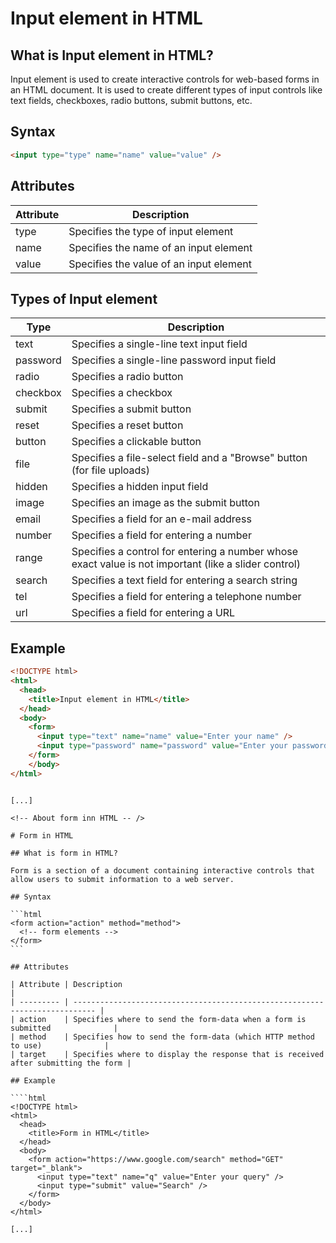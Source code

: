 <!-- About Input element in HTML -->

# Input element in HTML

## What is Input element in HTML?

Input element is used to create interactive controls for web-based forms in an HTML document. It is used to create different types of input controls like text fields, checkboxes, radio buttons, submit buttons, etc.

## Syntax

```html
<input type="type" name="name" value="value" />
```

## Attributes

| Attribute | Description                             |
| --------- | --------------------------------------- |
| type      | Specifies the type of input element     |
| name      | Specifies the name of an input element  |
| value     | Specifies the value of an input element |

## Types of Input element

| Type     | Description                                                                                          |
| -------- | ---------------------------------------------------------------------------------------------------- |
| text     | Specifies a single-line text input field                                                             |
| password | Specifies a single-line password input field                                                         |
| radio    | Specifies a radio button                                                                             |
| checkbox | Specifies a checkbox                                                                                 |
| submit   | Specifies a submit button                                                                            |
| reset    | Specifies a reset button                                                                             |
| button   | Specifies a clickable button                                                                         |
| file     | Specifies a file-select field and a "Browse" button (for file uploads)                               |
| hidden   | Specifies a hidden input field                                                                       |
| image    | Specifies an image as the submit button                                                              |
| email    | Specifies a field for an e-mail address                                                              |
| number   | Specifies a field for entering a number                                                              |
| range    | Specifies a control for entering a number whose exact value is not important (like a slider control) |
| search   | Specifies a text field for entering a search string                                                  |
| tel      | Specifies a field for entering a telephone number                                                    |
| url      | Specifies a field for entering a URL                                                                 |

## Example

````html
<!DOCTYPE html>
<html>
  <head>
    <title>Input element in HTML</title>
  </head>
  <body>
    <form>
      <input type="text" name="name" value="Enter your name" />
      <input type="password" name="password" value="Enter your password" />
    </form>
    </body>
</html>
````

````

[...]
      
<!-- About form inn HTML -- />

# Form in HTML

## What is form in HTML?

Form is a section of a document containing interactive controls that allow users to submit information to a web server.

## Syntax

```html
<form action="action" method="method">
  <!-- form elements -->
</form>
```

## Attributes

| Attribute | Description                                                                 |
| --------- | --------------------------------------------------------------------------- |
| action    | Specifies where to send the form-data when a form is submitted              |
| method    | Specifies how to send the form-data (which HTTP method to use)              |
| target    | Specifies where to display the response that is received after submitting the form |

## Example

````html
<!DOCTYPE html>
<html>
  <head>
    <title>Form in HTML</title>
  </head>
  <body>
    <form action="https://www.google.com/search" method="GET" target="_blank">
      <input type="text" name="q" value="Enter your query" />
      <input type="submit" value="Search" />
    </form>
  </body>
</html>
````
````
[...]
````
